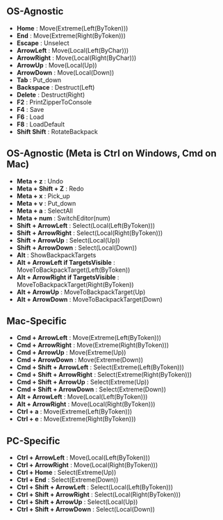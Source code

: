 ## OS-Agnostic

- **Home** : Move(Extreme(Left(ByToken)))
- **End** : Move(Extreme(Right(ByToken)))
- **Escape** : Unselect
- **ArrowLeft** : Move(Local(Left(ByChar)))
- **ArrowRight** : Move(Local(Right(ByChar)))
- **ArrowUp** : Move(Local(Up))
- **ArrowDown** : Move(Local(Down))
- **Tab** : Put_down
- **Backspace** : Destruct(Left)
- **Delete** : Destruct(Right)
- **F2** : PrintZipperToConsole
- **F4** : Save
- **F6** : Load
- **F8** : LoadDefault
- **Shift Shift** : RotateBackpack

## OS-Agnostic (Meta is Ctrl on Windows, Cmd on Mac)

- **Meta + z** : Undo
- **Meta + Shift + Z** : Redo
- **Meta + x** : Pick_up
- **Meta + v** : Put_down
- **Meta + a** : SelectAll
- **Meta + num** : SwitchEditor(num)
- **Shift + ArrowLeft** : Select(Local(Left(ByToken)))
- **Shift + ArrowRight** : Select(Local(Right(ByToken)))
- **Shift + ArrowUp** : Select(Local(Up))
- **Shift + ArrowDown** : Select(Local(Down))
- **Alt** : ShowBackpackTargets
- **Alt + ArrowLeft if TargetsVisible** : MoveToBackpackTarget(Left(ByToken))
- **Alt + ArrowRight if TargetsVisible** : MoveToBackpackTarget(Right(ByToken))
- **Alt + ArrowUp** : MoveToBackpackTarget(Up)
- **Alt + ArrowDown** : MoveToBackpackTarget(Down)

## Mac-Specific

- **Cmd + ArrowLeft** : Move(Extreme(Left(ByToken)))
- **Cmd + ArrowRight** : Move(Extreme(Right(ByToken)))
- **Cmd + ArrowUp** : Move(Extreme(Up))
- **Cmd + ArrowDown** : Move(Extreme(Down))
- **Cmd + Shift + ArrowLeft** : Select(Extreme(Left(ByToken)))
- **Cmd + Shift + ArrowRight** : Select(Extreme(Right(ByToken)))
- **Cmd + Shift + ArrowUp** : Select(Extreme(Up))
- **Cmd + Shift + ArrowDown** : Select(Extreme(Down))
- **Alt + ArrowLeft** : Move(Local(Left(ByToken)))
- **Alt + ArrowRight** : Move(Local(Right(ByToken)))
- **Ctrl + a** : Move(Extreme(Left(ByToken)))
- **Ctrl + e** : Move(Extreme(Right(ByToken)))

##  PC-Specific

- **Ctrl + ArrowLeft** : Move(Local(Left(ByToken)))
- **Ctrl + ArrowRight** : Move(Local(Right(ByToken)))
- **Ctrl + Home** : Select(Extreme(Up))
- **Ctrl + End** : Select(Extreme(Down))
- **Ctrl + Shift + ArrowLeft** : Select(Local(Left(ByToken)))
- **Ctrl + Shift + ArrowRight** : Select(Local(Right(ByToken)))
- **Ctrl + Shift + ArrowUp** : Select(Local(Up))
- **Ctrl + Shift + ArrowDown** : Select(Local(Down))
